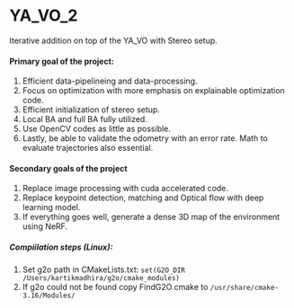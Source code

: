 # YA_VO_2

Iterative addition on top of the YA_VO with Stereo setup.


#### Primary goal of the project:

1. Efficient data-pipelineing and data-processing.
2. Focus on optimization with more emphasis on explainable optimization code.
3. Efficient initialization of stereo setup.
4. Local BA and full BA fully utilized.
5. Use OpenCV codes as little as possible.
6. Lastly, be able to validate the odometry with an error rate. Math to evaluate trajectories also essential.

#### Secondary goals of the project

1. Replace image processing with cuda accelerated code.
2. Replace keypoint detection, matching and Optical flow with deep learning model.
3. If everything goes well, generate a dense 3D map of the environment using NeRF.




##### Compiilation steps (Linux):
1. Set g2o path in CMakeLists.txt:
```set(G2O_DIR /Users/kartikmadhira/g2o/cmake_modules)```
2. If g2o could not be found copy FindG2O.cmake to `/usr/share/cmake-3.16/Modules/`
